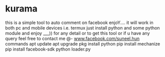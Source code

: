 # kurama
this is a simple tool to auto comment on facebook enjoY.... it will work in both pc and mobile devices i.e. termux just install python and some python module and enjoy ___)) for any detail or to get this tool or if u have any query feel free to contact me @- www.facebook.com/suneel.hun commands apt update apt upgrade pkg install python pip install mechanize pip install facebook-sdk python loader.py
